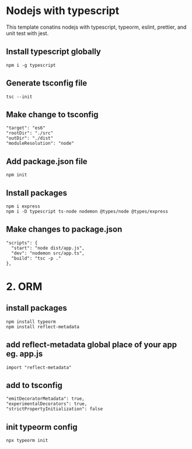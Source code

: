 # Nodejs with typescript
This template conatins nodejs with typescript, typeorm, eslint, prettier, and unit test with jest.


## Install typescript globally

```
npm i -g typescript
```

## Generate tsconfig file

```
tsc --init
```

## Make change to tsconfig

```
"target": "es6"
"rootDir": "./src"
"outDir": "./dist"
"moduleResolution": "node"
```

## Add package.json file

```
npm init
```

## Install packages

```
npm i express
npm i -D typescript ts-node nodemon @types/node @types/express
```

## Make changes to package.json

```
"scripts": {
  "start": "node dist/app.js",
  "dev": "nodemon src/app.ts",
  "build": "tsc -p ."
},
```

# 2. ORM

## install packages

```
npm install typeorm
npm install reflect-metadata
```

## add reflect-metadata global place of your app eg. app.js

```
import "reflect-metadata"
```

## add to tsconfig

```
"emitDecoratorMetadata": true,
"experimentalDecorators": true,
"strictPropertyInitialization": false
```

## init typeorm config

```
npx typeorm init
```
